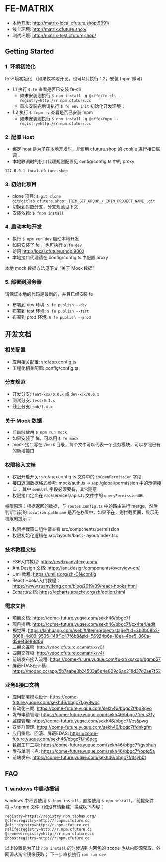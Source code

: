 # FE-MATRIX

- 本地开发: http://matrix-local.cfuture.shop:9091/
- 线上环境: http://matrix.cfuture.shop/
- 测试环境: http://matrix-test.cfuture.shop/

## Getting Started

### 1. 环境初始化

fe 环境初始化 （如果仅本地开发，也可以只执行 1.2，安装 fnpm 即可）

- 1.1 执行 `$ fe` 查看是否已安装 fe-cli
  - 如未安装则执行 `$ npm install -g @cffe/fe-cli --registry=http://r.npm.cfuture.cc` 
  - 首次安装完后请执行 `$ fe env init` 初始化开发环境；
- 1.2 执行 `$ fnpm -v` 查看是否已安装 fnpm
  - 如未安装则执行 `$ npm install -g @cffe/fnpm --registry=http://r.npm.cfuture.cc`

### 2. 配置 Host

- 绑定 host 是为了在本地开发时，能使用 cfuture.shop 的 cookie 进行接口联调：
- 本地联调时的接口代理规则配置见 config/config.ts 中的 proxy

```host
127.0.0.1 local.cfuture.shop
```

### 3. 初始化项目

- clone 项目: `$ git clone git@gitlab.cfuture.shop:_IRIM_GIT_GROUP_/_IRIM_PROJECT_NAME_.git`
- 切换到对应分支，分支规范见下文
- 安装依赖: `$ fnpm install`

### 4. 启动本地开发

- 执行 `$ npm run dev` 启动本地开发
- 如果安装了 fe ，也可执行 `$ fe dev`
- 访问 http://local.cfuture.shop:9003
- 本地接口代理请在 config/config.ts 中配置 proxy

本地 mock 数据方法见下文 “关于 Mock 数据”

### 5. 部署到服务器

请保证本地的代码是最新的，并且已经安装 fe

- 布署到 dev 环境: `$ fe publish --dev` 
- 布署到 test 环境: `$ fe publish --test` 
- 布署到 prod 环境: `$ fe publish --prod`

## 开发文档

### 相关配置

- 应用相关配置:  src/app.config.ts
- 工程化相关配置: config/config.ts

### 分支规范

- 开发分支: `feat-xxx/0.0.x` 或 `dev-xxx/0.0.x`
- 测试分支: `test/0.1.x`
- 线上分支: `pub/1.x.x`

### 关于 Mock 数据

- 启动时使用 `$ npm run mock` 
- 如果安装了 fe，可以用 `$ fe mock`
- mock 接口写在 `/mock` 目录，每个文件可以代表一个业务模块，可以参照已有的新增接口

### 权限接入文档

- 权限开启开关: src/app.config.ts 文件中的 `isOpenPermission` 字段
- 接口返回数据格式参考: mock/auth.ts -> /api/global/permission 中的示例接口 ，其中 `menuUrl` 字段必须要有，其它随意
- 权限接口定义在 src/services/apis.ts 文件中的 `queryPermissionURL`

权限原理：根据返回的数据，与 `routes.config.ts` 中的路由进行 merge，然后判断当前的 `location.pathname` 是否在权限中，如果不在，则拦截页面，显示无权限的提示；
- 权限拦截窗口组件请查看 src/components/permission
- 权限初始化逻辑在 src/layouts/basic-layout/index.tsx


### 技术教程文档

- ES6入门教程: https://es6.ruanyifeng.com/
- Ant Design 文档: https://ant.design/components/overview-cn/
- Umi 教程: https://umijs.org/zh-CN/config
- React Hooks入门教程： https://www.ruanyifeng.com/blog/2019/09/react-hooks.html
- Echarts文档: https://echarts.apache.org/zh/option.html

### 需求文档

- 项目文档: https://come-future.yuque.com/sekh46/bbgc7f
- 项目排期: https://come-future.yuque.com/sekh46/bbgc7f/px4te4/edit
- 视觉稿: https://lanhuapp.com/web/#/item/project/stage?tid=3b3b08b2-8068-4d09-9535-148f1c47f6b8&pid=56924b6e-18ea-4be5-860a-d5eef3e89d06
- 三期交互稿: http://vdoc.cfuture.cc/matrix/v3/
- 四期交互稿: http://vdoc.cfuture.cc/matrix/v4/
- 前端发布接入流程: https://come-future.yuque.com/fu-xt/xssxgb/dgmp57
- 屏蔽EDAS设计稿: https://modao.cc/app/5b7aabe3b24533a5d4e809c6ac218d37d2ae7f52

### 业务&接口文档

- 应用部署模块设计: https://come-future.yuque.com/sekh46/bbgc7f/gy8woc
- 自动化三期: https://come-future.yuque.com/sekh46/bbgc7f/bg8qyo
- 发布申请管理: https://come-future.yuque.com/sekh46/bbgc7f/eus31y
- 监控管理: https://come-future.yuque.com/sekh46/bbgc7f/es5pwg
- 双集群管理: https://come-future.yuque.com/sekh46/bbgc7f/dnkgfm
- 应用重启、回滚、屏蔽EDAS: https://come-future.yuque.com/sekh46/bbgc7f/ih8peg
- 数据工厂二期: https://come-future.yuque.com/sekh46/bbgc7f/gvbhuh
- 发布单测卡点: https://come-future.yuque.com/sekh46/bbgc7f/optg5a
- 前端发布: https://come-future.yuque.com/sekh46/bbgc7f/dsyb0t


## FAQ

### 1. windows 中启动报错

windows 中不要使用 `$ fnpm install`，直接使用 `$ npm install`，
前提条件：将 ~/.npmrc 文件（如没有请新建）换成以下内容：

```
registry=https://registry.npm.taobao.org/
@cffe:registry=http://r.npm.cfuture.cc
@ali:registry=http://r.npm.cfuture.ccs
@alife:registry=http://r.npm.cfuture.cc
@seenew:registry=http://r.npm.cfuture.cc
@hbos:registry=http://r.npm.cfuture.cc
```

以上设置是为了让 `npm install` 的时候遇到内网包的 scope 也从内网源获取，外网源从淘宝镜像获取；
下一步直接执行 `npm run dev`
